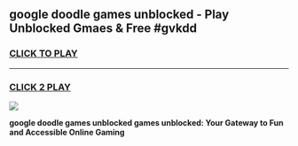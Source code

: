 
## google doodle games unblocked - Play Unblocked Gmaes & Free #gvkdd
<h3>
<a href="https://news.freeplayer.one?title=google_doodle_games_unblocked&ref=03M">CLICK TO PLAY</a></h3>
<hr>

<h3>
<a href="https://news.freeplayer.one?title=google_doodle_games_unblocked&ref=03M">CLICK 2 PLAY</a>
  
</h3>

<a href="https://news.freeplayer.one?title=google_doodle_games_unblocked&ref=03M"><img src="https://clearcache.store/games.png"></a>


**google doodle games unblocked games unblocked: Your Gateway to Fun and Accessible Online Gaming**
